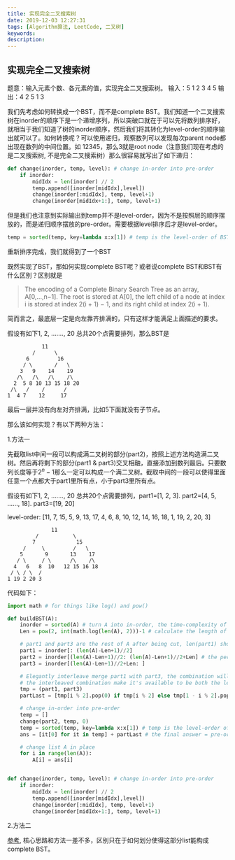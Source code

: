 ```yaml
---
title: 实现完全二叉搜索树
date: 2019-12-03 12:27:31
tags: [Algorithm算法, LeetCode, 二叉树]
keywords:
description:
---
```


## 实现完全二叉搜索树

题意：输入元素个数、各元素的值，实现完全二叉搜索树。
输入：5
1 2 3 4 5
输出：4 2 5 1 3

<!--more-->

我们先考虑如何转换成一个BST，而不是complete BST。我们知道一个二叉搜索树在inorder的顺序下是一个递增序列，所以突破口就在于可以先将数列排序好，就相当于我们知道了树的inorder顺序，然后我们将其转化为level-order的顺序输出就可以了。如何转换呢？可以使用递归，观察数列可以发现每次parent node都出现在数列的中间位置。如 12345，那么3就是root node（注意我们现在考虑的是二叉搜索树, 不是完全二叉搜索树）那么很容易就写出了如下递归：

```python
def change(inorder, temp, level): # change in-order into pre-order
    if inorder:
        midIdx = len(inorder) // 2
        temp.append([inorder[midIdx],level])
        change(inorder[:midIdx], temp, level+1)
        change(inorder[midIdx+1:], temp, level+1)
```

但是我们也注意到实际输出到temp并不是level-order，因为不是按照层的顺序摆放的，而是递归顺序摆放的pre-order。需要根据level排序后才是level-order。

```python
temp = sorted(temp, key=lambda x:x[1]) # temp is the level-order of BST
```

重新排序完成，我们就得到了一个BST

既然实现了BST，那如何实现complete BST呢？或者说complete BST和BST有什么区别？区别就是

> The encoding of a Complete Binary Search Tree as an array, A[0,...,n−1]. The root is stored at A[0], the left child of a node at index i is stored at index 2(i + 1) − 1, and its right child at index 2(i + 1).

简而言之，最底层一定是向左靠齐排满的，只有这样才能满足上面描述的要求。

假设有如下1, 2, ......., 20 总共20个点需要排列，那么BST是

```
           11
        /      \
      6         16
     / \       /   \
    3   9    14    19
   /\   /\   /\    /\
  2  5 8 10 13 15 18 20
 /\   /    /      /
1  4 7    12     17
```

最后一层并没有向左对齐排满，比如5下面就没有子节点。

那么该如何实现？有以下两种方法：

1.方法一

先截取list中间一段可以构成满二叉树的部分(part2)，按照上述方法构造满二叉树。然后再将剩下的部分(part1 & part3)交叉相融，直接添加到数列最后。只要数列长度等于$2^n-1$那么一定可以构成一个满二叉树。截取中间的一段可以使得里面任意一个点都大于part1里所有点，小于part3里所有点。

假设有如下1, 2, ......., 20 总共20个点需要排列，part1=[1, 2, 3].  part2=[4, 5, ......, 18].  part3=[19, 20]

level-order: [11, 7, 15, 5, 9, 13, 17, 4, 6, 8, 10, 12, 14, 16, 18, 1, 19, 2, 20, 3]

```
              11
         /           \
        7             15
     /     \         /   \
    5       9       13    17
   / \     / \      /\    /\
  4   6   8  10   12 15 16 18
 / \ / \  / 
1 19 2 20 3
```

代码如下：

```python
import math # for things like log() and pow()

def buildBST(A):
    inorder = sorted(A) # turn A into in-order, the time-complexity of sorted is O(nlogn)
    Len = pow(2, int(math.log(len(A), 2)))-1 # calculate the length of A's perfect part which can built a complete BST

    # part1 and part3 are the rest of A after being cut, len(part1) should equal or one more than len(part3)
    part1 = inorder[: (len(A)-Len+1)//2]
    part2 = inorder[(len(A)-Len+1)//2: (len(A)-Len+1)//2+Len] # the perfect part of A
    part3 = inorder[(len(A)-Len+1)//2+Len: ]

    # Elegantly interleave merge part1 with part3, the combination will be added to the end of complete BST
    # the interleaved combination make it's available to be both the left and right node of any node in the last layer
    tmp = (part1, part3)
    partLast = [tmp[i % 2].pop(0) if tmp[i % 2] else tmp[1 - i % 2].pop(0) for i in range(len(part1) + len(part3))]

    # change in-order into pre-order
    temp = []
    change(part2, temp, 0)
    temp = sorted(temp, key=lambda x:x[1]) # temp is the level-order of BST
    ans = [it[0] for it in temp] + partLast # the final answer = pre-order BST + combination

    # change list A in place
    for i in range(len(A)):
        A[i] = ans[i]


def change(inorder, temp, level): # change in-order into pre-order
    if inorder:
        midIdx = len(inorder) // 2
        temp.append([inorder[midIdx],level])
        change(inorder[:midIdx], temp, level+1)
        change(inorder[midIdx+1:], temp, level+1)
```

2.方法二

[参考](https://blog.csdn.net/BJR_HJF/article/details/81544721), 核心思路和方法一差不多，区别只在于如何划分使得这部分list能构成complete BST。